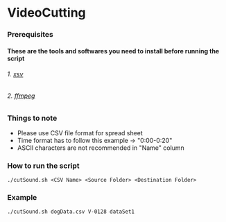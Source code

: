 # VideoCutting

### Prerequisites
#### These are the tools and softwares you need to install before running the script
###### 1. [xsv](https://github.com/BurntSushi/xsv#installation) 
###### 2. [ffmpeg](http://www.renevolution.com/ffmpeg/2013/03/16/how-to-install-ffmpeg-on-mac-os-x.html)


### Things to note
- Please use CSV file format for spread sheet
- Time format has to follow this example -> "0:00-0:20"
- ASCII characters are not recommended in "Name" column

### How to run the script

```
./cutSound.sh <CSV Name> <Source Folder> <Destination Folder>
```

### Example

```
./cutSound.sh dogData.csv V-0128 dataSet1
